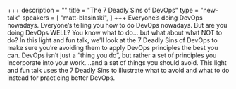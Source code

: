 +++
description = ""
title = "The 7 Deadly Sins of DevOps"
type = "new-talk"
speakers = [
        "matt-blasinski",
]
+++
Everyone’s doing DevOps nowadays. Everyone’s telling you how to do DevOps nowadays. But are you doing DevOps WELL? You know what to do….but what about what NOT to do? In this light and fun talk, we’ll look at the 7 Deadly Sins of DevOps to make sure you’re avoiding them to apply DevOps principles the best you can. DevOps isn’t just a “thing you do”, but rather a set of principles you incorporate into your work….and a set of things you should avoid. This light and fun talk uses the 7 Deadly Sins to illustrate what to avoid and what to do instead for practicing better DevOps.